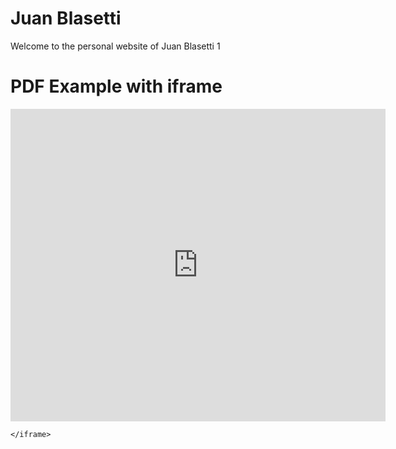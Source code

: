 # Juan Blasetti
Welcome to the personal website of Juan Blasetti 1

<!changes are happening rn html>
<html>
  <head>
    <title>Title of the document</title>
  </head>
  <body>
    <h1>PDF Example with iframe</h1>
  <iframe src="https://docs.google.com/document/d/1OOqYebRbs8a_tKh7k4_R3PX3Wr117Ocm__21vpL4Pck/edit.pdf&embedded=true" style="width:600px; height:500px;" frameborder="0"></iframe>

    </iframe>
  </body>
</html>
